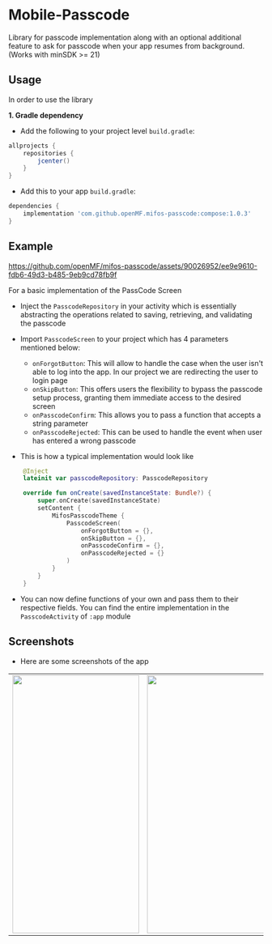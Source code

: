 # Mobile-Passcode
Library for passcode implementation along with an optional additional feature to ask for passcode when your app resumes from background. (Works with minSDK >= 21)

Usage
-----

In order to use the library

**1. Gradle dependency**

  -  Add the following to your project level `build.gradle`:

```gradle
allprojects {
	repositories {
		jcenter()
	}
}
```
  -  Add this to your app `build.gradle`:

```gradle
dependencies {
	implementation 'com.github.openMF.mifos-passcode:compose:1.0.3'
}
```

## Example

https://github.com/openMF/mifos-passcode/assets/90026952/ee9e9610-fdb6-49d3-b485-9eb9cd78fb9f

For a basic implementation of the PassCode Screen
- Inject the `PasscodeRepository` in your activity which is essentially abstracting the operations related to saving, retrieving, and validating the passcode
- Import `PasscodeScreen` to your project which has 4 parameters mentioned below:
  - `onForgotButton`: This will allow to handle the case when the user isn't able to log into the app. In our project we are redirecting the user to login page
  - `onSkipButton`: This offers users the flexibility to bypass the passcode setup process, granting them immediate access to the desired screen
  - `onPasscodeConfirm`: This allows you to pass a function that accepts a string parameter
  - `onPasscodeRejected`: This can be used to handle the event when user has entered a wrong passcode

- This is how a typical implementation would look like

```kotlin
    @Inject
    lateinit var passcodeRepository: PasscodeRepository

    override fun onCreate(savedInstanceState: Bundle?) {
        super.onCreate(savedInstanceState)
        setContent {
            MifosPasscodeTheme {
                PasscodeScreen(
                    onForgotButton = {},
                    onSkipButton = {},
                    onPasscodeConfirm = {},
                    onPasscodeRejected = {}
                )
            }
        }
    }
```
- You can now define functions of your own and pass them to their respective fields. You can find the entire implementation in the `PasscodeActivity` of `:app` module

## Screenshots
- Here are some screenshots of the app
<table>
  <tr>
    <td><img src="https://github.com/openMF/mifos-passcode/assets/90026952/34cf73fd-68dc-4f6b-915b-690310238b10" width=250 height=510></td>
    <td><img src="https://github.com/openMF/mifos-passcode/assets/90026952/e01c0357-9bd2-4472-b2c1-3826be89cd8c" width=250 height=510></td>
    <td><img src="https://github.com/openMF/mifos-passcode/assets/90026952/377d83da-1956-45c6-96c1-7befbf545264" width=250 height=510></td>
  </tr>
</table>